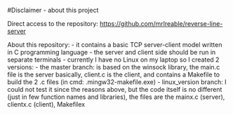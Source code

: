 #Disclaimer - about this project

Direct access to the repository: https://github.com/mrlreable/reverse-line-server

About this repository:
	- it contains a basic TCP server-client model written in C programming language
	- the server and client side should be run in separate terminals
	- currently I have no Linux on my laptop so I created 2 versions:
		- the master branch: is based on the winsock library, the main.c file is the server basically, client.c is the client,
				     and contains a Makefile to build the 2 .c files (in cmd: \.mingw32-makefile.exe)
		- linux_version branch: I could not test it since the reasons above, but the code itself is no different (just in few
					function names and libraries), the files are the mainx.c (server), clientx.c (client), Makefilex